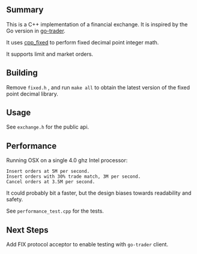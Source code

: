 ## Summary

This is a C++ implementation of a financial exchange. It is inspired by the Go version in [go-trader](https://github.com/robaho/go-trader).

It uses [cpp_fixed](https://github.com/robaho/cpp_fixed) to perform fixed decimal point integer math.

It supports limit and market orders.

## Building

Remove `fixed.h` , and run `make all` to obtain the latest version of the fixed point decimal library.

## Usage

See `exchange.h` for the public api.

## Performance

Running OSX on a single 4.0 ghz Intel processor:

```
Insert orders at 5M per second.
Insert orders with 30% trade match, 3M per second.
Cancel orders at 3.5M per second.
```

It could probably bit a faster, but the design biases towards readability and safety.

See `performance_test.cpp` for the tests.

## Next Steps

Add FIX protocol acceptor to enable testing with `go-trader` client.
